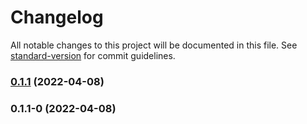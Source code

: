 # Changelog

All notable changes to this project will be documented in this file. See [standard-version](https://github.com/conventional-changelog/standard-version) for commit guidelines.

### [0.1.1](https://github.com/Dbx-CD/indus-dev-workshop/compare/v0.1.1-0...v0.1.1) (2022-04-08)

### 0.1.1-0 (2022-04-08)
